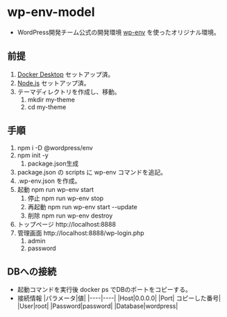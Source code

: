 # wp-env-model

- WordPress開発チーム公式の開発環境 [wp-env](https://ja.wordpress.org/team/handbook/block-editor/reference-guides/packages/packages-env/) を使ったオリジナル環境。

## 前提

1. [Docker Desktop](https://www.docker.com/) セットアップ済。
2. [Node.js](https://nodejs.org/ja/) セットアップ済。
3. テーマディレクトリを作成し、移動。
   1. mkdir my-theme
   2. cd my-theme

## 手順

1. npm i -D @wordpress/env
2. npm init -y
   1.  package.json生成
3. package.json の scripts に wp-env コマンドを追記。
4. .wp-env.json を作成。
5. 起動 npm run wp-env start
   1. 停止 npm run wp-env stop
   2. 再起動 npm run wp-env start --update
   3. 削除 npm run wp-env destroy
6. トップページ http://localhost:8888
7. 管理画面 http://localhost:8888/wp-login.php
   1. admin
   2. password

## DBへの接続

- 起動コマンドを実行後 docker ps でDBのポートをコピーする。
- 接続情報
|パラメータ|値|
|----|----|
|Host|0.0.0.0|
|Port| コピーした番号|
|User|root|
|Password|password|
|Database|wordpress|
